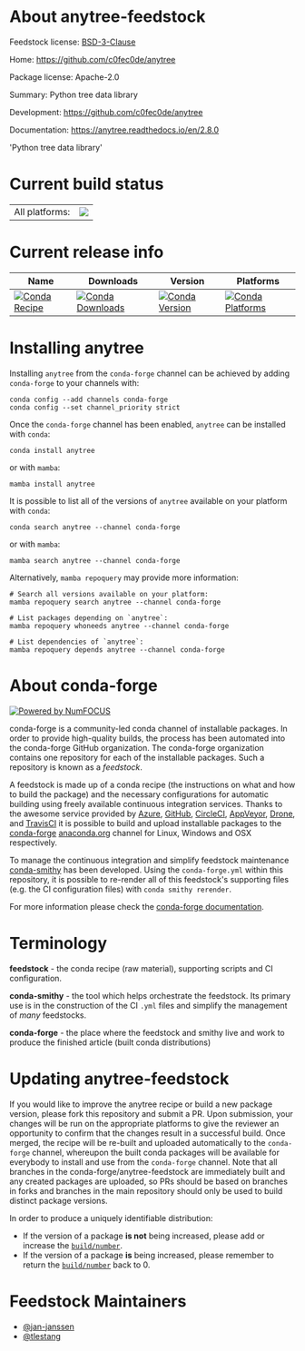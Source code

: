 About anytree-feedstock
=======================

Feedstock license: [BSD-3-Clause](https://github.com/conda-forge/anytree-feedstock/blob/main/LICENSE.txt)

Home: https://github.com/c0fec0de/anytree

Package license: Apache-2.0

Summary: Python tree data library

Development: https://github.com/c0fec0de/anytree

Documentation: https://anytree.readthedocs.io/en/2.8.0

'Python tree data library'


Current build status
====================


<table><tr><td>All platforms:</td>
    <td>
      <a href="https://dev.azure.com/conda-forge/feedstock-builds/_build/latest?definitionId=9533&branchName=main">
        <img src="https://dev.azure.com/conda-forge/feedstock-builds/_apis/build/status/anytree-feedstock?branchName=main">
      </a>
    </td>
  </tr>
</table>

Current release info
====================

| Name | Downloads | Version | Platforms |
| --- | --- | --- | --- |
| [![Conda Recipe](https://img.shields.io/badge/recipe-anytree-green.svg)](https://anaconda.org/conda-forge/anytree) | [![Conda Downloads](https://img.shields.io/conda/dn/conda-forge/anytree.svg)](https://anaconda.org/conda-forge/anytree) | [![Conda Version](https://img.shields.io/conda/vn/conda-forge/anytree.svg)](https://anaconda.org/conda-forge/anytree) | [![Conda Platforms](https://img.shields.io/conda/pn/conda-forge/anytree.svg)](https://anaconda.org/conda-forge/anytree) |

Installing anytree
==================

Installing `anytree` from the `conda-forge` channel can be achieved by adding `conda-forge` to your channels with:

```
conda config --add channels conda-forge
conda config --set channel_priority strict
```

Once the `conda-forge` channel has been enabled, `anytree` can be installed with `conda`:

```
conda install anytree
```

or with `mamba`:

```
mamba install anytree
```

It is possible to list all of the versions of `anytree` available on your platform with `conda`:

```
conda search anytree --channel conda-forge
```

or with `mamba`:

```
mamba search anytree --channel conda-forge
```

Alternatively, `mamba repoquery` may provide more information:

```
# Search all versions available on your platform:
mamba repoquery search anytree --channel conda-forge

# List packages depending on `anytree`:
mamba repoquery whoneeds anytree --channel conda-forge

# List dependencies of `anytree`:
mamba repoquery depends anytree --channel conda-forge
```


About conda-forge
=================

[![Powered by
NumFOCUS](https://img.shields.io/badge/powered%20by-NumFOCUS-orange.svg?style=flat&colorA=E1523D&colorB=007D8A)](https://numfocus.org)

conda-forge is a community-led conda channel of installable packages.
In order to provide high-quality builds, the process has been automated into the
conda-forge GitHub organization. The conda-forge organization contains one repository
for each of the installable packages. Such a repository is known as a *feedstock*.

A feedstock is made up of a conda recipe (the instructions on what and how to build
the package) and the necessary configurations for automatic building using freely
available continuous integration services. Thanks to the awesome service provided by
[Azure](https://azure.microsoft.com/en-us/services/devops/), [GitHub](https://github.com/),
[CircleCI](https://circleci.com/), [AppVeyor](https://www.appveyor.com/),
[Drone](https://cloud.drone.io/welcome), and [TravisCI](https://travis-ci.com/)
it is possible to build and upload installable packages to the
[conda-forge](https://anaconda.org/conda-forge) [anaconda.org](https://anaconda.org/)
channel for Linux, Windows and OSX respectively.

To manage the continuous integration and simplify feedstock maintenance
[conda-smithy](https://github.com/conda-forge/conda-smithy) has been developed.
Using the ``conda-forge.yml`` within this repository, it is possible to re-render all of
this feedstock's supporting files (e.g. the CI configuration files) with ``conda smithy rerender``.

For more information please check the [conda-forge documentation](https://conda-forge.org/docs/).

Terminology
===========

**feedstock** - the conda recipe (raw material), supporting scripts and CI configuration.

**conda-smithy** - the tool which helps orchestrate the feedstock.
                   Its primary use is in the construction of the CI ``.yml`` files
                   and simplify the management of *many* feedstocks.

**conda-forge** - the place where the feedstock and smithy live and work to
                  produce the finished article (built conda distributions)


Updating anytree-feedstock
==========================

If you would like to improve the anytree recipe or build a new
package version, please fork this repository and submit a PR. Upon submission,
your changes will be run on the appropriate platforms to give the reviewer an
opportunity to confirm that the changes result in a successful build. Once
merged, the recipe will be re-built and uploaded automatically to the
`conda-forge` channel, whereupon the built conda packages will be available for
everybody to install and use from the `conda-forge` channel.
Note that all branches in the conda-forge/anytree-feedstock are
immediately built and any created packages are uploaded, so PRs should be based
on branches in forks and branches in the main repository should only be used to
build distinct package versions.

In order to produce a uniquely identifiable distribution:
 * If the version of a package **is not** being increased, please add or increase
   the [``build/number``](https://docs.conda.io/projects/conda-build/en/latest/resources/define-metadata.html#build-number-and-string).
 * If the version of a package **is** being increased, please remember to return
   the [``build/number``](https://docs.conda.io/projects/conda-build/en/latest/resources/define-metadata.html#build-number-and-string)
   back to 0.

Feedstock Maintainers
=====================

* [@jan-janssen](https://github.com/jan-janssen/)
* [@tlestang](https://github.com/tlestang/)

